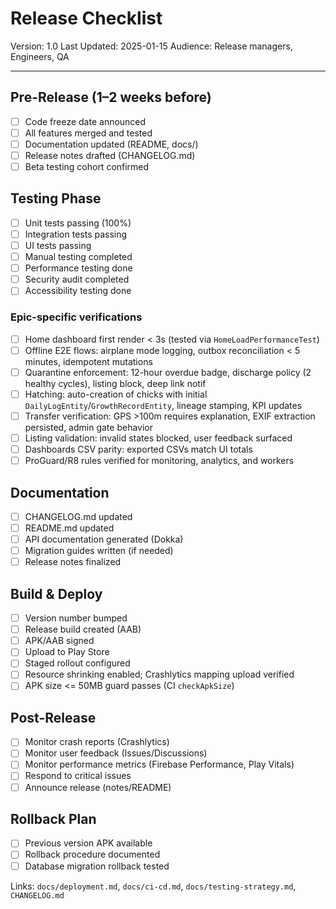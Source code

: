 # Release Checklist

Version: 1.0
Last Updated: 2025-01-15
Audience: Release managers, Engineers, QA

---

## Pre-Release (1–2 weeks before)
- [ ] Code freeze date announced
- [ ] All features merged and tested
- [ ] Documentation updated (README, docs/)
- [ ] Release notes drafted (CHANGELOG.md)
- [ ] Beta testing cohort confirmed

## Testing Phase
- [ ] Unit tests passing (100%)
- [ ] Integration tests passing
- [ ] UI tests passing
- [ ] Manual testing completed
- [ ] Performance testing done
- [ ] Security audit completed
- [ ] Accessibility testing done

### Epic-specific verifications
- [ ] Home dashboard first render < 3s (tested via `HomeLoadPerformanceTest`)
- [ ] Offline E2E flows: airplane mode logging, outbox reconciliation < 5 minutes, idempotent mutations
- [ ] Quarantine enforcement: 12-hour overdue badge, discharge policy (2 healthy cycles), listing block, deep link notif
- [ ] Hatching: auto-creation of chicks with initial `DailyLogEntity`/`GrowthRecordEntity`, lineage stamping, KPI updates
- [ ] Transfer verification: GPS >100m requires explanation, EXIF extraction persisted, admin gate behavior
- [ ] Listing validation: invalid states blocked, user feedback surfaced
- [ ] Dashboards CSV parity: exported CSVs match UI totals
- [ ] ProGuard/R8 rules verified for monitoring, analytics, and workers

## Documentation
- [ ] CHANGELOG.md updated
- [ ] README.md updated
- [ ] API documentation generated (Dokka)
- [ ] Migration guides written (if needed)
- [ ] Release notes finalized

## Build & Deploy
- [ ] Version number bumped
- [ ] Release build created (AAB)
- [ ] APK/AAB signed
- [ ] Upload to Play Store
- [ ] Staged rollout configured
- [ ] Resource shrinking enabled; Crashlytics mapping upload verified
- [ ] APK size <= 50MB guard passes (CI `checkApkSize`)

## Post-Release
- [ ] Monitor crash reports (Crashlytics)
- [ ] Monitor user feedback (Issues/Discussions)
- [ ] Monitor performance metrics (Firebase Performance, Play Vitals)
- [ ] Respond to critical issues
- [ ] Announce release (notes/README)

## Rollback Plan
- [ ] Previous version APK available
- [ ] Rollback procedure documented
- [ ] Database migration rollback tested

Links: `docs/deployment.md`, `docs/ci-cd.md`, `docs/testing-strategy.md`, `CHANGELOG.md`
